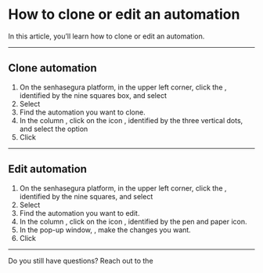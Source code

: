 # How to clone or edit an automation 

In this article, you’ll learn how to clone or edit an automation.

* * *

## Clone automation

1. On the senhasegura platform,  in the upper left corner, click the , identified by the nine squares box, and select 
2. Select 
3. Find the automation you want to clone.
4. In the column , click on the icon , identified by the three vertical dots, and select the option 
5. Click 

* * *

## Edit automation

1. On the senhasegura platform,  in the upper left corner, click the , identified by the nine squares, and select 
2. Select 
3. Find the automation you want to edit.
4. In the column , click on the icon , identified by the pen and paper icon.
5. In the pop-up window, , make the changes you want.
6. Click 

* * *

Do you still have questions? Reach out to the 